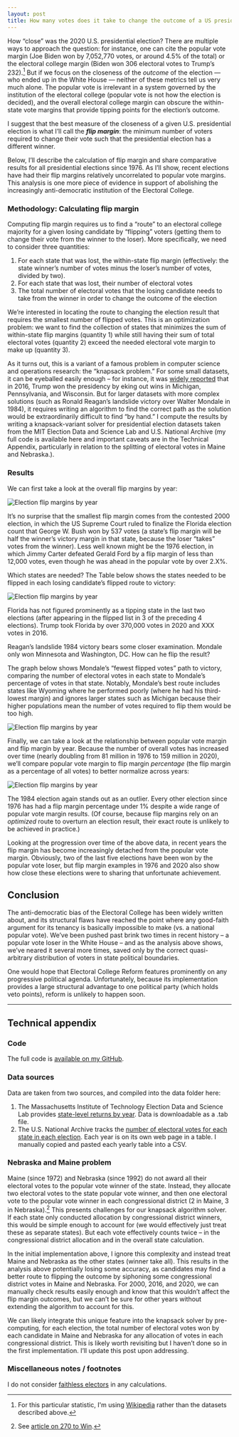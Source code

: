 ```yaml
---
layout: post
title: How many votes does it take to change the outcome of a US presidential election?
---
```


How “close” was the 2020 U.S. presidential election? There are multiple ways to approach the question: for instance, one can cite the popular vote margin (Joe Biden won by 7,052,770 votes, or around 4.5% of the total) or the electoral college margin (Biden won 306 electoral votes to Trump’s 232).[^1] But if we focus on the closeness of the *outcome* of the election — who ended up in the White House — neither of these metrics tell us very much alone. The popular vote is irrelevant in a system governed by the institution of the electoral college (popular vote is not how the election is decided), and the overall electoral college margin can obscure the within-state vote margins that provide tipping points for the election’s outcome.

I suggest that the best measure of the closeness of a given U.S. presidential election is what I’ll call the ***flip margin***: the minimum number of voters required to change their vote such that the presidential election has a different winner.

Below, I’ll describe the calculation of flip margin and share comparative results for all presidential elections since 1976. As I’ll show, recent elections have had their flip margins relatively uncorrelated to popular vote margins. This analysis is one more piece of evidence in support of abolishing the increasingly anti-democratic institution of the Electoral College.

### Methodology: Calculating flip margin

Computing flip margin requires us to find a “route” to an electoral college majority for a given losing candidate by “flipping” voters (getting them to change their vote from the winner to the loser). More specifically, we need to consider three quantities:

 1. For each state that was lost, the within-state flip margin (effectively: the state winner’s number of votes minus the loser’s number of votes, divided by two).
2. For each state that was lost, their number of electoral votes
3. The total number of electoral votes that the losing candidate needs to take from the winner in order to change the outcome of the election

We’re interested in locating the route to changing the election result that requires the smallest number of flipped votes. This is an optimization problem: we want to find the collection of states that minimizes the sum of within-state flip margins (quantity 1) while still having their sum of total electoral votes (quantity 2) exceed the needed electoral vote margin to make up (quantity 3).

As it turns out, this is a variant of a famous problem in computer science and operations research: the “knapsack problem.” For some small datasets, it can be eyeballed easily enough – for instance, it was [widely reported](https://www.washingtonpost.com/graphics/politics/2016-election/swing-state-margins/) that in 2016, Trump won the presidency by eking out wins in Michigan, Pennsylvania, and Wisconsin. But for larger datasets with more complex solutions (such as Ronald Reagan’s landslide victory over Walter Mondale in 1984), it requires writing an algorithm to find the correct path as the solution would be extraordinarily difficult to find “by hand.” I compute the results by writing a knapsack-variant solver for presidential election datasets taken from the MIT Election Data and Science Lab and U.S. National Archive (my full code is available here and important caveats are in the Technical Appendix, particularly in relation to the splitting of electoral votes in Maine and Nebraska.).

### Results

We can first take a look at the overall flip margins by year:

![Election flip margins by year](/images/elections/fig1.png)

It’s no surprise that the smallest flip margin comes from the contested 2000 election, in which the US Supreme Court ruled to finalize the Florida election count that George W. Bush won by 537 votes (a state’s flip margin will be half the winner’s victory margin in that state, because the loser “takes” votes from the winner). Less well known might be the 1976 election, in which Jimmy Carter defeated Gerald Ford by a flip margin of less than 12,000 votes, even though he was ahead in the popular vote by over 2.X%.

Which states are needed? The Table below shows the states needed to be flipped in each losing candidate’s flipped route to victory:

![Election flip margins by year](/images/elections/table1.png)

Florida has not figured prominently as a tipping state in the last two elections (after appearing in the flipped list in 3 of the preceding 4 elections). Trump took Florida by over 370,000 votes in 2020 and XXX votes in 2016.

Reagan’s landslide 1984 victory bears some closer examination. Mondale only won Minnesota and Washington, DC. How can he flip the result?

The graph below shows Mondale’s “fewest flipped votes” path to victory, comparing the number of electoral votes in each state to Mondale’s percentage of votes in that state. Notably, Mondale’s best route includes states like Wyoming where he performed poorly (where he had his third-lowest margin) and ignores larger states such as Michigan because their higher populations mean the number of votes required to flip them would be too high.

![Election flip margins by year](/images/elections/fig3.png)

Finally, we can take a look at the relationship between popular vote margin and flip margin by year. Because the number of overall votes has increased over time (nearly doubling from 81 million in 1976 to 159 million in 2020), we’ll compare popular vote margin to flip margin *percentage* (the flip margin as a percentage of all votes) to better normalize across years:

![Election flip margins by year](/images/elections/fig2.png)

The 1984 election again stands out as an outlier. Every other election since 1976 has had a flip margin percentage under 1% despite a wide range of popular vote margin results. (Of course, because flip margins rely on an *optimized* route to overturn an election result, their exact route is unlikely to be achieved in practice.)

Looking at the progression over time of the above data, in recent years the flip margin has become increasingly detached from the popular vote margin. Obviously, two of the last five elections have been won by the popular vote loser, but flip margin examples in 1976 and 2020 also show how close these elections were to sharing that unfortunate achievement.

## Conclusion

The anti-democratic bias of the Electoral College has been widely written about, and its structural flaws have reached the point where any good-faith argument for its tenancy is basically impossible to make (vs. a national popular vote). We’ve been pushed past brink two times in recent history – a popular vote loser in the White House – and as the analysis above shows, we’ve neared it several more times, saved only by the correct quasi-arbitrary distribution of voters in state political boundaries.

One would hope that Electoral College Reform features prominently on any progressive political agenda. Unfortunately, because its implementation provides a large structural advantage to one political party (which holds veto points), reform is unlikely to happen soon.

----

## Technical appendix

### Code

The full code is [available on my GitHub](https://github.com/khgiddon/misc/blob/main/elections/elections.ipynb).

### Data sources

Data are taken from two sources, and compiled into the data folder here:

1. The Massachusetts Institute of Technology Election Data and Science Lab provides [state-level returns by year](https://dataverse.harvard.edu/dataset.xhtml?persistentId=doi:10.7910/DVN/42MVDX). Data is downloadable as a .tab file.
2. The U.S. National Archive tracks the [number of electoral votes for each state in each election](https://www.archives.gov/electoral-college/results). Each year is on its own web page in a table. I manually copied and pasted each yearly table into a CSV.

### Nebraska and Maine problem

Maine (since 1972) and Nebraska (since 1992) do not award all their electoral votes to the popular vote winner of the state. Instead, they allocate two electoral votes to the state popular vote winner, and then one electoral vote to the popular vote winner in each congressional district (2 in Maine, 3 in Nebraska).[^2] This presents challenges for our knapsack algorithm solver. If each state only conducted allocation by congressional district winners, this would be simple enough to account for (we would effectively just treat these as separate states). But each vote effectively counts twice – in the congressional district allocation and in the overall state calculation.

In the initial implementation above, I ignore this complexity and instead treat Maine and Nebraska as the other states (winner take all). This results in the analysis above potentially losing some accuracy, as candidates may find a better route to flipping the outcome by siphoning some congressional district votes in Maine and Nebraska. For 2000, 2016, and 2020, we can manually check results easily enough and know that this wouldn’t affect the flip margin outcomes, but we can’t be sure for other years without extending the algorithm to account for this.

We can likely integrate this unique feature into the knapsack solver by pre-computing, for each election, the total number of electoral votes won by each candidate in Maine and Nebraska for any allocation of votes in each congressional district. This is likely worth revisiting but I haven’t done so in the first implementation. I’ll update this post upon addressing.

### Miscellaneous notes / footnotes

I do not consider [faithless electors](https://en.wikipedia.org/wiki/Faithless_elector) in any calculations.

[^1]: For this particular statistic, I'm using [Wikipedia](https://en.wikipedia.org/wiki/2020_United_States_presidential_election) rather than the datasets described above. 
[^2]: See [article on 270 to Win](https://www.270towin.com/content/split-electoral-votes-maine-and-nebraska/).
